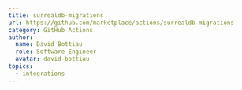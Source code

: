 ```yaml
---
title: surrealdb-migrations
url: https://github.com/marketplace/actions/surrealdb-migrations
category: GitHub Actions
author:
  name: David Bottiau
  role: Software Engineer
  avatar: david-bottiau
topics:
  - integrations
---
```


